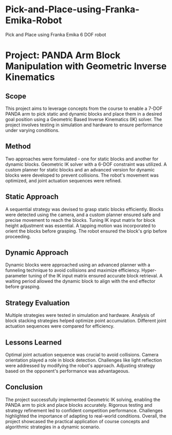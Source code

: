 # Pick-and-Place-using-Franka-Emika-Robot
Pick and Place using Franka Emika 6 DOF robot

# Project: PANDA Arm Block Manipulation with Geometric Inverse Kinematics

## Scope

This project aims to leverage concepts from the course to enable a 7-DOF PANDA arm to pick static and dynamic blocks and place them in a desired goal position using a Geometric Based Inverse Kinematics (IK) solver. The project involves testing in simulation and hardware to ensure performance under varying conditions.

## Method

Two approaches were formulated - one for static blocks and another for dynamic blocks. Geometric IK solver with a 6-DOF constraint was utilized. A custom planner for static blocks and an advanced version for dynamic blocks were developed to prevent collisions. The robot's movement was optimized, and joint actuation sequences were refined.

## Static Approach

A sequential strategy was devised to grasp static blocks efficiently. Blocks were detected using the camera, and a custom planner ensured safe and precise movement to reach the blocks. Tuning IK input matrix for block height adjustment was essential. A tapping motion was incorporated to orient the blocks before grasping. The robot ensured the block's grip before proceeding.

## Dynamic Approach

Dynamic blocks were approached using an advanced planner with a funneling technique to avoid collisions and maximize efficiency. Hyper-parameter tuning of the IK input matrix ensured accurate block retrieval. A waiting period allowed the dynamic block to align with the end effector before grasping.

## Strategy Evaluation

Multiple strategies were tested in simulation and hardware. Analysis of block stacking strategies helped optimize point accumulation. Different joint actuation sequences were compared for efficiency.

## Lessons Learned

Optimal joint actuation sequence was crucial to avoid collisions. Camera orientation played a role in block detection. Challenges like light reflection were addressed by modifying the robot's approach. Adjusting strategy based on the opponent's performance was advantageous.

## Conclusion

The project successfully implemented Geometric IK solving, enabling the PANDA arm to pick and place blocks accurately. Rigorous testing and strategy refinement led to confident competition performance. Challenges highlighted the importance of adapting to real-world conditions. Overall, the project showcased the practical application of course concepts and algorithmic strategies in a dynamic scenario.

